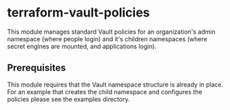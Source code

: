 
# terraform-vault-policies

This module manages standard Vault policies for an organization's admin namespace (where people login) and it's children namespaces (where secret engines are mounted, and applications login).

## Prerequisites

This module requires that the Vault namespace structure is already in place. For an example that creates the child namespace and configures the policies please see the examples directory.

